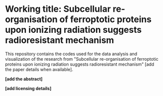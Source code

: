 # Working title: Subcellular re-organisation of ferroptotic proteins upon ionizing radiation suggests radioresistant mechanism

This repository contains the codes used for the data analysis and visualization of the research from "Subcellular re-organisation of ferroptotic proteins upon ionizing radiation suggests radioresistant mechanism" [add the paper details when available].

**[add the abstract]**

**[add licensing details]**
